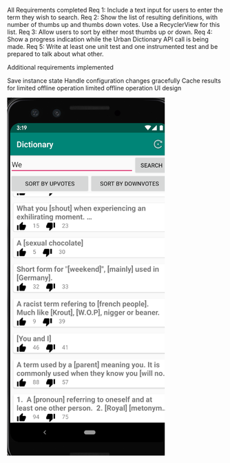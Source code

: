 All Requirements completed 
Req 1: Include a text input for users to enter the term they wish to search.
Req 2: Show the list of resulting definitions, with number of thumbs up and thumbs down votes. Use a RecyclerView for this list.
Req 3: Allow users to sort by either most thumbs up or down.
Req 4: Show a progress indication while the Urban Dictionary API call is being made.
Req 5: Write at least one unit test and one instrumented test and be prepared to talk about what other.

Additional requirements implemented

Save instance state
Handle configuration changes gracefully
Cache results for limited offline operation
limited offline operation
UI design

![ScreenShot](https://github.com/tsjackson/NikeCodingChallange/blob/master/ScreenShot1.PNG)

